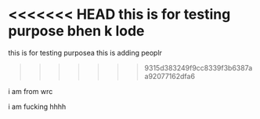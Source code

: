 <<<<<<< HEAD
this is for testing purpose
bhen k lode
=======
this is for testing purposea
this is adding peoplr

> > > > > > > 9315d383249f9cc8339f3b6387aa92077162dfa6

i am from wrc

i am fucking hhhh
